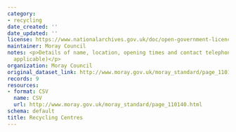 ```yaml
---
category:
- recycling
date_created: ''
date_updated: ''
license: https://www.nationalarchives.gov.uk/doc/open-government-licence/version/3/
maintainer: Moray Council
notes: <p>Details of name, location, opening times and contact telephone number (where
  applicable)</p>
organization: Moray Council
original_dataset_link: http://www.moray.gov.uk/moray_standard/page_110140.html
records: 9
resources:
- format: CSV
  name: CSV
  url: http://www.moray.gov.uk/moray_standard/page_110140.html
schema: default
title: Recycling Centres
---
```

